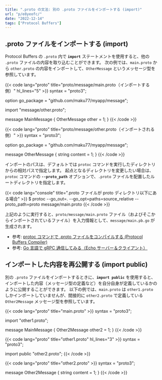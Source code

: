 ```yaml
---
title: ".proto の文法: 別の .proto ファイルをインポートする (import)"
url: "p/e8yeofc/"
date: "2022-12-14"
tags: ["Protocol Buffers"]
---
```


.proto ファイルをインポートする (import)
----

Protocol Buffers の `.proto` 内で __`import`__ ステートメントを使用すると、他の `.proto` ファイルの内容を取り込むことができます。
次の例では、`main.proto` から `other.proto` の内容をインポートして、`OtherMessage` というメッセージ型を参照しています。

{{< code lang="proto" title="proto/message/main.proto（インポートする側）" hl_lines="5" >}}
syntax = "proto3";

option go_package = "github.com/maku77/myapp/message";

import "message/other.proto";

message MainMessage {
  OtherMessage other = 1;
}
{{< /code >}}

{{< code lang="proto" title="proto/message/other.proto（インポートされる側）" >}}
syntax = "proto3";

option go_package = "github.com/maku77/myapp/message";

message OtherMessage {
  string content = 1;
}
{{< /code >}}

インポートのパスは、デフォルトでは `protoc` コマンドを実行したディレクトリからの相対パスで指定します。
起点となるディレクトリを変更したい場合は、`protoc` コマンドの __`--proto_path`__ オプションで、`.proto` ファイルを配置したルートディレクトリを指定します。

{{< code lang="console" title=".proto ファイルが proto ディレクトリ以下にある場合" >}}
$ protoc --go_out=. --go_opt=paths=source_relative --proto_path=proto message/main.proto
{{< /code >}}

上記のように実行すると、`proto/message/main.proto` ファイル（およびそこからインポートされているファイル）を入力情報として、`message/main.pb.go` が生成されます。

- 参考: [protoc コマンドで .proto ファイルをコンパイルする (Protocol Buffers Compiler)](/p/37e6uck/)
- 参考: [Go 言語で gRPC 通信してみる（Echo サーバー＆クライアント）](/p/ij4jv9k/)


インポートした内容を再公開する (import public)
----

別の `.proto` ファイルをインポートするときに、__`import public`__ を使用すると、インポートした内容（メッセージ型の定義など）を自分自身が定義しているかのように公開することができます。
以下の例では、`main.proto` は `other1.proto` しかインポートしていませんが、間接的に `other2.proto` で定義している `Other2Message` メッセージ型を参照しています。

{{< code lang="proto" title="main.proto" >}}
syntax = "proto3";

import "other1.proto";

message MainMessage {
  Other2Message other2 = 1;
}
{{< /code >}}

{{< code lang="proto" title="other1.proto" hl_lines="3" >}}
syntax = "proto3";

import public "other2.proto";
{{< /code >}}

{{< code lang="proto" title="other2.proto" >}}
syntax = "proto3";

message Other2Message {
  string content = 1;
}
{{< /code >}}

